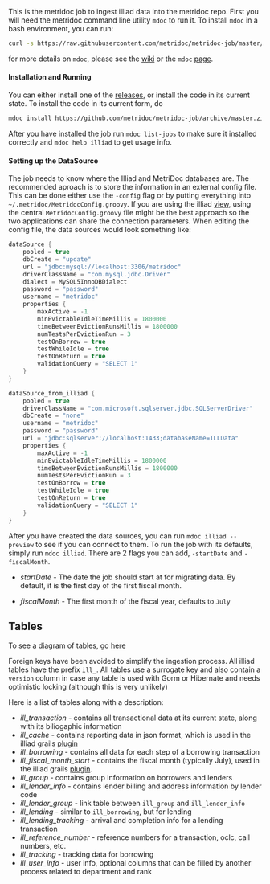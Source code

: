 This is the metridoc job to ingest illiad data into the metridoc repo.  First you will need the metridoc 
command line utility `mdoc` to run it.  To install `mdoc` in a bash environment, you can run:

```bash
curl -s https://raw.githubusercontent.com/metridoc/metridoc-job/master/install-mdoc.sh | sh
```

for more details on `mdoc`, please see the [wiki](https://github.com/metridoc/metridoc-wiki/wiki) or the
`mdoc` [page](https://github.com/metridoc/metridoc-job-cli).

#### Installation and Running

You can either install one of the [releases](https://github.com/metridoc/metridoc-job-illiad/releases), or install the
code in its current state.  To install the code in its current form, do 

```bash
mdoc install https://github.com/metridoc/metridoc-job/archive/master.zip metridoc-job-illiad
```

After you have installed the job run `mdoc list-jobs` to make sure it installed correctly and `mdoc help illiad` to get 
usage info.

#### Setting up the DataSource

The job needs to know where the Illiad and MetriDoc databases are.  The recommended aproach is to store the information 
in an external config file.  This can be done either use the `-config` flag or by putting everything into 
`~/.metridoc/MetridocConfig.groovy`.  If you are using the illiad 
[view](https://github.com/metridoc/metridoc-grails-illiad), using the central `MetridocConfig.groovy` file might be
the best approach so the two applications can share the connection parameters.  When editing the config file, the data 
sources would look something like:

```groovy
dataSource {
    pooled = true
    dbCreate = "update"
    url = "jdbc:mysql://localhost:3306/metridoc"
    driverClassName = "com.mysql.jdbc.Driver"
    dialect = MySQL5InnoDBDialect
    password = "password"
    username = "metridoc"
    properties {
        maxActive = -1
        minEvictableIdleTimeMillis = 1800000
        timeBetweenEvictionRunsMillis = 1800000
        numTestsPerEvictionRun = 3
        testOnBorrow = true
        testWhileIdle = true
        testOnReturn = true
        validationQuery = "SELECT 1"
    }
}

dataSource_from_illiad {
    pooled = true
    driverClassName = "com.microsoft.sqlserver.jdbc.SQLServerDriver"
    dbCreate = "none"
    username = "metridoc"
    password = "password"
    url = "jdbc:sqlserver://localhost:1433;databaseName=ILLData"
    properties {
        maxActive = -1
        minEvictableIdleTimeMillis = 1800000
        timeBetweenEvictionRunsMillis = 1800000
        numTestsPerEvictionRun = 3
        testOnBorrow = true
        testWhileIdle = true
        testOnReturn = true
        validationQuery = "SELECT 1"
    }
}
```

After you have created the data sources, you can run `mdoc illiad --preview` to see if you can connect to them.
To run the job with its defaults, simply run `mdoc illiad`.  There are 2 flags you can add, `-startDate` and 
`-fiscalMonth`.  

* *startDate* - The date the job should start at for migrating data.  By default, it is the first day of the first 
fiscal month.

* *fiscalMonth* - The first month of the fiscal year, defaults to `July`

Tables
------

To see a diagram of tables, go [here](https://github.com/metridoc/metridoc-job-illiad/blob/master/docs/illiadTables.png)

Foreign keys have been avoided to simplify the ingestion process.  All illiad tables have the prefix `ill_`.  All tables
use a surrogate key and also contain a `version` column in case any table is used with Gorm or Hibernate and needs
optimistic locking (although this is very unlikely)

Here is a list of tables along with a description:

* *ill_transaction* - contains all transactional data at its current state, along with its biliogaphic information
* *ill_cache* - contains reporting data in json format, which is used in the illiad grails 
[plugin](http://github.com/metridoc/metridoc-grails-illiad)
* *ill_borrowing* - contains all data for each step of a borrowing transaction
* *ill_fiscal_month_start* - contains the fiscal month (typically July), used in the illiad grails 
[plugin](http://github.com/metridoc/metridoc-grails-illiad).
* *ill_group* - contains group information on borrowers and lenders
* *ill_lender_info* - contains lender billing and address information by lender code
* *ill_lender_group* - link table between `ill_group` and `ill_lender_info`
* *ill_lending* - similar to `ill_borrowing`, but for lending
* *ill_lending_tracking* - arrival and completion info for a lending transaction
* *ill_reference_number* - reference numbers for a transaction, oclc, call numbers, etc.
* *ill_tracking* - tracking data for borrowing
* *ill_user_info* - user info, optional columns that can be filled by another process related to department and rank

